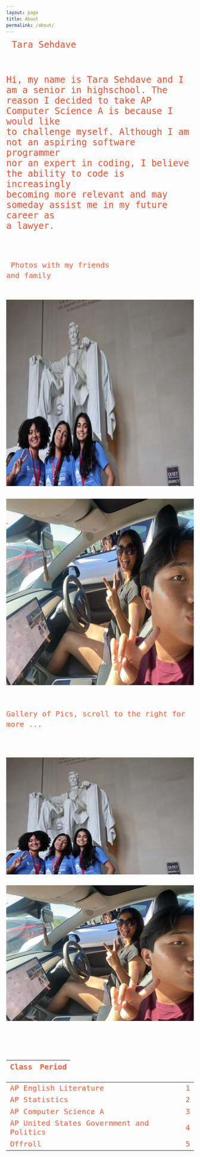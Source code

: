 ```yaml
---
layout: page
title: About
permalink: /about/
---
```


<code style= "color: #f64f2c; font-size:24px"> Tara Sehdave

Hi, my name is Tara Sehdave and I am a senior in highschool. The reason I decided to take AP Computer Science A is because I would like to challenge myself. Although I am not an aspiring software programmer nor an expert in coding, I believe the ability to code is increasingly becoming more relevant and may someday assist me in my future career as a lawyer. 

<code style= "color: #f95b39; font-size:20px"> Photos with my friends and family 

<img src="../images/IMG_9225.png" height="500px" width="700px"/>

<img src="../images/IMG_9696.png" height="500px" width="700px"/>

<comment>
Gallery of Pics, scroll to the right for more ...
</comment>
<div class="image-gallery">
  <img src="/images/IMG_9225.png" alt="Image 1" />
  <img src="/images/IMG_9696.png" alt="Image 2" />
</div>

| Class       | Period 
| ----------- |:-------|
| AP English Literature      |   1      |
| AP Statistics        |   2      |
| AP Computer Science A      |   3      |
| AP United States Government and Politics     |   4      |
| Offroll   |   5      |

<div id="socials">
    <p style="position: absolute; left: 125px; top: -10%;"><a href="https://github.com/tarasehdave"><img src="../images/github.png" width="50" height="50"></a></p>
</div>

